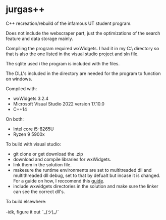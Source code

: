# jurgas++
C++ recreation/rebuild of the infamous UT student program.

Does not include the webscraper part, just the optimizations of the search feature and data storage mainly.

Compiling the program required wxWidgets. I had it in my C:\ directory so that is also the one listed in the visual studio project and sln file.

The sqlite used i the program is included with the files.

The DLL's included in the directory are needed for the program to function on windows.


Compiled with:

- wxWidgets 3.2.4
- Microsoft Visual Studio 2022 version 17.10.0
- C++14


On both:

- Intel core i5-8265U
- Ryzen 9 5900x

To build with visual studio:

- git clone or get download the .zip
- download and compile libraries for wxWidgets.
- link them in the solution file.
- makesure the runtime environments are set to multitreaded dll and multithreaded dll debug, set to that by defualt but incase it is changed. For a guide on how, I reccomend this [guide](https://www.codtronic.com/blog/windows/building-wxwidgets-applications-using-microsoft-visual-studio/).
- include wxwidgets directories in the solution and make sure the linker can see the correct dll's.

To build elsewhere:

-idk, figure it out ¯\_(ツ)_/¯
